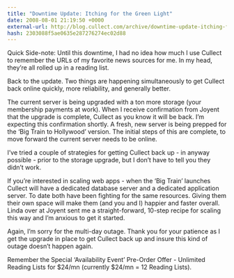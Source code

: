 ```yaml
---
title: "Downtime Update: Itching for the Green Light"
date: 2008-08-01 21:19:50 +0000
external-url: http://blog.cullect.com/archive/downtime-update-itching-for-the-green-light
hash: 2303088f5ae0635e287276274ec02d88
---
```


Quick Side-note: Until this downtime, I had no idea how much I use Cullect to remember the URLs of my favorite news sources for me. In my head, they’re all rolled up in a reading list.

Back to the update. Two things are happening simultaneously to get Cullect back online quickly, more reliability, and generally better.


The current server is being upgraded with a ton more storage (your membership payments at work). When I receive confirmation from Joyent that the upgrade is complete, Cullect as you know it will be back. I’m expecting this confirmation shortly. 
A fresh, new server is being prepped for the ‘Big Train to Hollywood’ version. The initial steps of this are complete, to move forward the current server needs to be online.

I’ve tried a couple of strategies for getting Cullect back up - in anyway possible - prior to the storage upgrade, but I don’t have to tell you they didn’t work. 

If you’re interested in scaling web apps - when the ‘Big Train’ launches Cullect will have a dedicated database server and a dedicated application server. To date both have been fighting for the same resources. Giving them their own space will make them (and you and I) happier and faster overall. Linda over at Joyent sent me a straight-forward, 10-step recipe for scaling this way and I’m anxious to get it started. 

Again, I’m sorry for the multi-day outage. Thank you for your patience as I get the upgrade in place to get Cullect back up and insure this kind of outage doesn’t happen again.

Remember the Special ‘Availability Event’ Pre-Order Offer - Unlimited Reading Lists for $24/mn (currently $24/mn = 12 Reading Lists).

